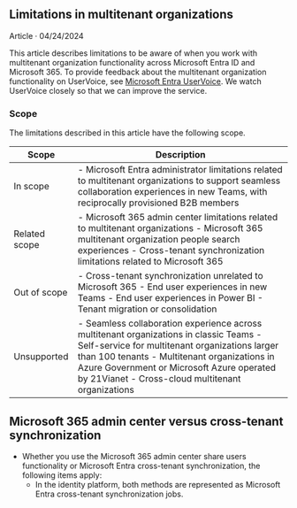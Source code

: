 ## Limitations in multitenant organizations

Article · 04/24/2024

This article describes limitations to be aware of when you work with multitenant organization functionality across Microsoft Entra ID and Microsoft 365. To provide feedback about the multitenant organization functionality on UserVoice, see [Microsoft Entra UserVoice](). We watch UserVoice closely so that we can improve the service.

### Scope

The limitations described in this article have the following scope.

| Scope         | Description   |
|---------------|---------------|
| In scope      | - Microsoft Entra administrator limitations related to multitenant organizations to support seamless collaboration experiences in new Teams, with reciprocally provisioned B2B members |
| Related scope | - Microsoft 365 admin center limitations related to multitenant organizations - Microsoft 365 multitenant organization people search experiences - Cross-tenant synchronization limitations related to Microsoft 365 |
| Out of scope  | - Cross-tenant synchronization unrelated to Microsoft 365 - End user experiences in new Teams - End user experiences in Power BI - Tenant migration or consolidation |
| Unsupported   | - Seamless collaboration experience across multitenant organizations in classic Teams - Self-service for multitenant organizations larger than 100 tenants - Multitenant organizations in Azure Government or Microsoft Azure operated by 21Vianet - Cross-cloud multitenant organizations |

## Microsoft 365 admin center versus cross-tenant synchronization

- Whether you use the Microsoft 365 admin center share users functionality or Microsoft Entra cross-tenant synchronization, the following items apply:
  - In the identity platform, both methods are represented as Microsoft Entra cross-tenant synchronization jobs.
